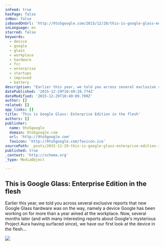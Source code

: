 ```yaml
---
inFeed: true
hasPage: false
inNav: false
isBasedOnUrl: 'http://9to5google.com/2015/12/28/this-is-google-glass-enterprise-edition-in-the-flesh-gallery/'
inLanguage: en
starred: false
keywords:
  - device
  - google
  - glass
  - workplace
  - hardware
  - fcc
  - enterprise
  - startups
  - improved
  - battery
description: "Earlier this year, we told you across several exclusive reports that new Google Glass hardware was on the way, namely a device Google has been working on for more than a year aimed at the workplace. Now, several months later (and with many interesting reports about Google's mysterious Project Aura having surfaced since), we have our first look at the device in the flesh..."
datePublished: '2015-12-29T10:49:20.774Z'
dateModified: '2015-12-29T10:49:09.709Z'
author: []
related: []
app_links: []
title: 'This is Google Glass: Enterprise Edition in the flesh'
authors: []
publisher:
  name: 9to5google
  domain: 9to5google.com
  url: 'http://9to5google.com'
  favicon: 'http://9to5google.com/favicon.ico'
sourcePath: _posts/2015-12-29-this-is-google-glass-enterprise-edition-in-the-flesh.md
published: true
_context: 'http://schema.org'
_type: MediaObject

---
```

<article style=""><h1>This is Google Glass: Enterprise Edition in the flesh</h1><p>Earlier this year, we told you across several exclusive reports that new Google Glass hardware was on the way, namely a device Google has been working on for more than a year aimed at the workplace. Now, several months later (and with many interesting reports about Google's mysterious Project Aura having surfaced since), we have our first look at the device in the flesh...</p><img src="https://s3-us-west-2.amazonaws.com/the-grid-img/p/2062d52ab5c577cc944eac8434c839a7b91a2182.png" /></article>